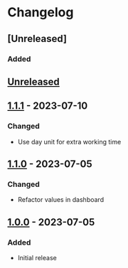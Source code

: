 # Changelog

## \[Unreleased]
### Added

## [Unreleased]

## [1.1.1] - 2023-07-10
### Changed
- Use day unit for extra working time

## [1.1.0] - 2023-07-05
### Changed
- Refactor values in dashboard

## [1.0.0] - 2023-07-05
### Added
- Initial release

[Unreleased]: https://github.com/antistatique/windmill/compare/1.1.1...HEAD
[1.1.1]: https://github.com/antistatique/windmill/compare/1.1.0...1.1.1
[1.1.0]: https://github.com/antistatique/windmill/compare/1.0.0...1.1.0
[1.0.0]: https://github.com/antistatique/windmill/releases/tag/1.0.0
